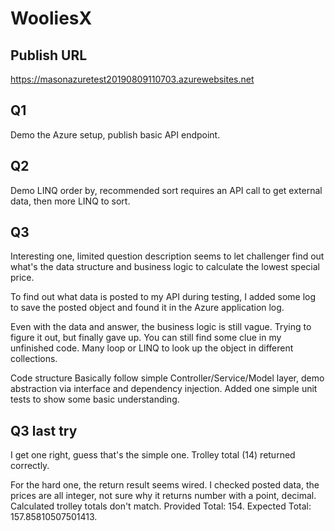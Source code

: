 # WooliesX

## Publish URL
https://masonazuretest20190809110703.azurewebsites.net

## Q1
Demo the Azure setup, publish basic API endpoint.

## Q2
Demo  LINQ  order by, recommended sort requires an API call to get external data, then more LINQ to sort.

## Q3
Interesting one, limited question description seems to let challenger find out what's the data structure and business logic to calculate the lowest special price.

To find out what data is posted to my API during testing, I added some log to save the posted object and found it in the Azure application log.

Even with the data and answer, the business logic is still vague. Trying to figure it out, but finally gave up. You can still find some clue in my unfinished code. Many loop or LINQ to look up the object in different collections.

Code structure
Basically follow simple Controller/Service/Model layer, demo abstraction via interface and dependency injection. Added one simple unit tests to show some basic understanding.

## Q3 last try
I get one right, guess that's the simple one.
Trolley total (14) returned correctly.

For the hard one, the return result seems wired. I checked posted data, the prices are all integer, not sure why it returns number
with a point, decimal.
Calculated trolley totals don't match. Provided Total: 154. Expected Total: 157.85810507501413.
